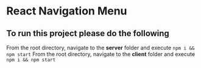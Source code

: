# React Navigation Menu

## To run this project please do the following

From the root directory, navigate to the **server** folder and execute `npm i && npm start`
From the root directory, navigate to the **client** folder and execute `npm i && npm start`
